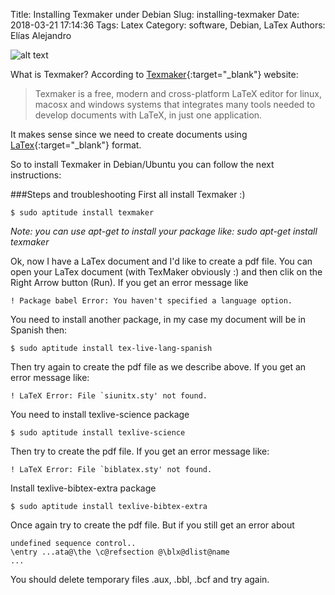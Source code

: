 Title: Installing Texmaker under Debian
Slug: installing-texmaker
Date: 2018-03-21 17:14:36
Tags: Latex
Category: software, Debian, LaTex
Authors: Elías Alejandro

![alt text](http://www.xm1math.net/texmaker/assets/portfolio/structure.png "Texmaker")

What is Texmaker? According to [Texmaker](http://www.xm1math.net/texmaker/){:target="_blank"} website:
>Texmaker is a free, modern and cross-platform LaTeX editor for linux, macosx and windows systems 
>that integrates many tools needed to develop documents with LaTeX, in just one application.

It makes sense since we need to create documents using [LaTex](https://en.wikipedia.org/wiki/LaTex){:target="_blank"} format.

So to install Texmaker in Debian/Ubuntu you can follow the next instructions:

###Steps and troubleshooting
First all install Texmaker :)
```console
$ sudo aptitude install texmaker
```
*Note: you can use apt-get to install your package like: sudo apt-get install texmaker*

Ok, now I have a LaTex document and I'd like to create a pdf file. You can open your LaTex document
(with TexMaker obviously :) and then clik on the Right Arrow button (Run). If you get an error message like

```console
! Package babel Error: You haven't specified a language option.
```
You need to install another package, in my case my document will be in Spanish then:

```console
$ sudo aptitude install tex-live-lang-spanish
```
Then try again to create the pdf file as we describe above. If you get an error message like:

```console
! LaTeX Error: File `siunitx.sty' not found.
```
You need to install texlive-science package

```console
$ sudo aptitude install texlive-science
```
Then try to create the pdf file. If you get an error message like:

```console
! LaTeX Error: File `biblatex.sty' not found.
```
Install texlive-bibtex-extra package

```console
$ sudo aptitude install texlive-bibtex-extra
```
Once again try to create the pdf file. But if you still get an error about 

```console
undefined sequence control..
\entry ...ata@\the \c@refsection @\blx@dlist@name
...
```
You should delete temporary files .aux, .bbl, .bcf and try again.

